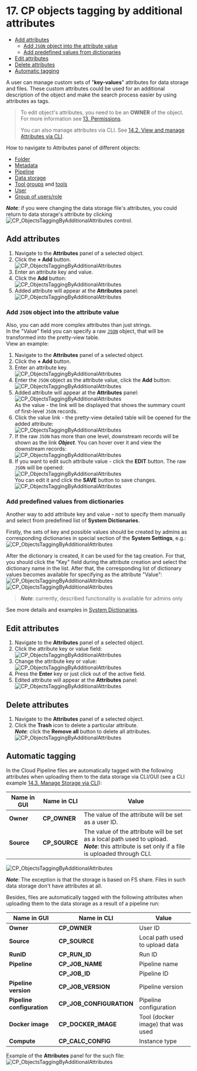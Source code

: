 # 17. CP objects tagging by additional attributes

- [Add attributes](#add-attributes)
    - [Add `JSON` object into the attribute value](#add-json-object-into-the-attribute-value)
    - [Add predefined values from dictionaries](#add-predefined-values-from-dictionaries)
- [Edit attributes](#edit-attributes)
- [Delete attributes](#delete-attributes)
- [Automatic tagging](#automatic-tagging)

A user can manage custom sets of "**key-values**" attributes for data storage and files. These custom attributes could be used for an additional description of the object and make the search process easier by using attributes as tags.

> To edit object's attributes, you need to be an **OWNER** of the object. For more information see [13. Permissions](../13_Permissions/13._Permissions.md).  
>
> You can also manage attributes via CLI. See [14.2. View and manage Attributes via CLI](../14_CLI/14.2._View_and_manage_Attributes_via_CLI.md).

How to navigate to Attributes panel of different objects:

- [Folder](../04_Manage_Folder/4._Manage_Folder.md#displays-icon)
- [Metadata](../05_Manage_Metadata/5._Manage_Metadata.md#additional-options)
- [Pipeline](../06_Manage_Pipeline/6._Manage_Pipeline.md#details-controls)
- [Data storage](../08_Manage_Data_Storage/8._Manage_Data_Storage.md#show-attributeshide-attributes)
- [Tool groups](../10_Manage_Tools/10._Manage_Tools.md#show-attributeshide-attributes) and [tools](../10_Manage_Tools/10._Manage_Tools.md#show-attributeshide-attributes)
- [User](../12_Manage_Settings/12.4._Edit_delete_a_user.md#attributes)
- [Group of users/role](../12_Manage_Settings/12.6._Edit_a_group_role.md#attributes)

**_Note_**: if you were changing the data storage file's attributes, you could return to data storage's attribute by clicking ![CP_ObjectsTaggingByAdditionalAttributes](attachments/TaggingByAttributes_1.png) control.

## Add attributes

1. Navigate to the **Attributes** panel of a selected object.
2. Click the **+ Add** button.  
    ![CP_ObjectsTaggingByAdditionalAttributes](attachments/TaggingByAttributes_2.png)
3. Enter an attribute key and value.
4. Click the **Add** button:  
    ![CP_ObjectsTaggingByAdditionalAttributes](attachments/TaggingByAttributes_3.png)
5. Added attribute will appear at the **Attributes** panel:  
    ![CP_ObjectsTaggingByAdditionalAttributes](attachments/TaggingByAttributes_7.png)

### Add `JSON` object into the attribute value

Also, you can add more complex attributes than just strings.  
In the "Value" field you can specify a raw [`JSON`](https://en.wikipedia.org/wiki/JSON) object, that will be transformed into the pretty-view table.  
View an example:

1. Navigate to the **Attributes** panel of a selected object.
2. Click the **+ Add** button.  
3. Enter an attribute key.  
    ![CP_ObjectsTaggingByAdditionalAttributes](attachments/TaggingByAttributes_11.png)
4. Enter the `JSON` object as the attribute value, click the **Add** button:  
    ![CP_ObjectsTaggingByAdditionalAttributes](attachments/TaggingByAttributes_12.png)
5. Added attribute will appear at the **Attributes** panel:  
    ![CP_ObjectsTaggingByAdditionalAttributes](attachments/TaggingByAttributes_13.png)  
    As the value - the link will be displayed that shows the summary count of first-level `JSON` records.
6. Click the value link - the pretty-view detailed table will be opened for the added attribute:  
    ![CP_ObjectsTaggingByAdditionalAttributes](attachments/TaggingByAttributes_14.png)
7. If the raw `JSON` has more than one level, downstream records will be shown as the link **_Object_**. You can hover over it and view the downstream records:  
    ![CP_ObjectsTaggingByAdditionalAttributes](attachments/TaggingByAttributes_15.png)
8. If you want to edit such attribute value - click the **EDIT** button. The raw `JSON` will be opened:  
    ![CP_ObjectsTaggingByAdditionalAttributes](attachments/TaggingByAttributes_16.png)  
    You can edit it and click the **SAVE** button to save changes.  
    ![CP_ObjectsTaggingByAdditionalAttributes](attachments/TaggingByAttributes_17.png)

### Add predefined values from dictionaries

Another way to add attribute key and value - not to specify them manually and select from predefined list of **System Dictionaries**.

Firstly, the sets of key and possible values should be created by admins as corresponding dictionaries in special section of the **System Settings**, e.g.:  
    ![CP_ObjectsTaggingByAdditionalAttributes](attachments/TaggingByAttributes_18.png)

After the dictionary is created, it can be used for the tag creation. For that, you should click the "Key" field during the attribute creation and select the dictionary name in the list. After that, the corresponding list of dictionary values becomes available for specifying as the attribute "Value":  
    ![CP_ObjectsTaggingByAdditionalAttributes](attachments/TaggingByAttributes_19.png)  
    ![CP_ObjectsTaggingByAdditionalAttributes](attachments/TaggingByAttributes_20.png)

> **_Note_**: currently, described functionality is available for admins only

See more details and examples in [System Dictionaries](../12_Manage_Settings/12.13._System_dictionaries.md).

## Edit attributes

1. Navigate to the **Attributes** panel of a selected object.
2. Click the attribute key or value field:  
    ![CP_ObjectsTaggingByAdditionalAttributes](attachments/TaggingByAttributes_4.png)
3. Change the attribute key or value:  
    ![CP_ObjectsTaggingByAdditionalAttributes](attachments/TaggingByAttributes_8.png)
4. Press the **Enter** key or just click out of the active field.
5. Edited attribute will appear at the **Attributes** panel:  
    ![CP_ObjectsTaggingByAdditionalAttributes](attachments/TaggingByAttributes_9.png)

## Delete attributes

1. Navigate to the **Attributes** panel of a selected object.
2. Click the **Trash** icon to delete a particular attribute.  
    **_Note_**: click the **Remove all** button to delete all attributes.  
    ![CP_ObjectsTaggingByAdditionalAttributes](attachments/TaggingByAttributes_5.png)

## Automatic tagging

In the Cloud Pipeline files are automatically tagged with the following attributes when uploading them to the data storage via CLI/GUI (see a CLI example [14.3. Manage Storage via CLI](../14_CLI/14.3._Manage_Storage_via_CLI.md#upload-and-download-data)):

| Name in GUI | Name in CLI | Value |
|---|---|---|
| **Owner** | **CP\_OWNER** | The value of the attribute will be set as a user ID. |
| **Source** | **CP\_SOURCE** | The value of the attribute will be set as a local path used to upload.<br />**_Note_**: this attribute is set only if a file is uploaded through CLI.|

![CP_ObjectsTaggingByAdditionalAttributes](attachments/TaggingByAttributes_6.png)

**_Note_**: The exception is that the storage is based on FS share. Files in such data storage don't have attributes at all.

Besides, files are automatically tagged with the following attributes when uploading them to the data storage as a result of a pipeline run:

| Name in GUI | Name in CLI | Value |
|---|---|---|
| **Owner** | **CP\_OWNER** | User ID |
| **Source** | **CP\_SOURCE** | Local path used to upload data |
| **RunID** | **CP\_RUN\_ID** | Run ID |
| **Pipeline** | **CP\_JOB\_NAME** | Pipeline name |
|  | **CP\_JOB\_ID** | Pipeline ID |
| **Pipeline version** | **CP\_JOB\_VERSION** | Pipeline version |
| **Pipeline configuration** | **CP\_JOB\_CONFIGURATION** | Pipeline configuration |
| **Docker image** | **CP\_DOCKER\_IMAGE** | Tool (docker image) that was used |
| **Compute** | **CP\_CALC\_CONFIG** | Instance type |

Example of the **Attributes** panel for the such file:  
![CP_ObjectsTaggingByAdditionalAttributes](attachments/TaggingByAttributes_10.png)
